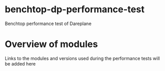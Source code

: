 # benchtop-dp-performance-test
Benchtop performance test of Dareplane

# Overview of modules
Links to the modules and versions used during the performance tests will be added here
